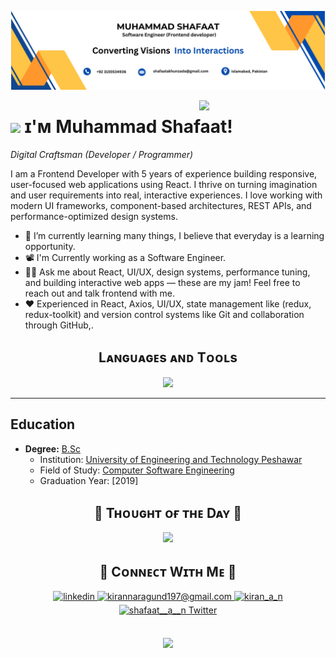 <!--Banner12388774567891586077805711-->
![Muhammad Shafaat Banner Image](./banner.png)

<!--Night Owl image-->
<div>
  <img align="right" width="40%" src="https://owlbertsio-resized.s3.amazonaws.com/Popper.psd.full.png">
</div>


<!--Header Name-->
# <img src="https://emojis.slackmojis.com/emojis/images/1531849430/4246/blob-sunglasses.gif?1531849430" width="30"/> ɪ'ᴍ Muhammad Shafaat! 
*Digital Craftsman (Developer / Programmer)*
<br /> 

<!--Start Intro-->               
<p align="left">I am a Frontend Developer with 5 years of experience building responsive, user-focused web applications using React. I thrive on turning imagination and user requirements into real, interactive experiences. I love working with modern UI frameworks, component-based architectures, REST APIs, and performance-optimized design systems.</p>


- 🌱 I’m currently learning many things, I believe that everyday is a learning opportunity.
- 📽 I'm Currently working as a Software Engineer.
- 🙋‍♂️ Ask me about React, UI/UX, design systems, performance tuning, and building interactive web apps — these are my jam! Feel free to reach out and talk frontend with me.
- ❤ Experienced in React, Axios, UI/UX, state management like (redux, redux-toolkit) and version control systems like Git and collaboration through GitHub,.

<!--Languages and Tools Section-->       
<h2 align="center">Lᴀɴɢᴜᴀɢᴇs ᴀɴᴅ Tᴏᴏʟs</h2> 
<p align="center">
<img width="500px"  src="https://skillicons.dev/icons?i=js,react,redux,c,cpp,mysql,tailwindcss,nodejs,mongo,git,vscode,aws,postman,html,css,windows&perline=10"  />
</p>
<!-- <br /> -->


---

## Education

- **Degree:** [B.Sc](https://www.university-website.com)
  - Institution: [University of Engineering and Technology Peshawar](https://www.uetpeshawar.edu.pk/)
  - Field of Study: [Computer Software Engineering](https://www.university-website.com/department)
  - Graduation Year: [2019]

<!--Dynamic Quote card updated everyday at 12 PM--> 
<h2 align="center">🌟 Tʜᴏᴜɢʜᴛ ᴏғ ᴛʜᴇ Dᴀʏ 🌟</h2>
<!--STARTS_HERE_QUOTE_CARD-->
<p align="center">
    <img src="https://readme-daily-quotes.vercel.app/api?author=Robin%20Sharma&quote=The%20smallest%20of%20actions%20is%20always%20better%20than%20the%20noblest%20of%20intentions.&theme=dark&bg_color=011627&author_color=ffeb95">
</p>

<!--Contact Section--> 

<h2 align="center">🤝 Cᴏɴɴᴇᴄᴛ Wɪᴛʜ Mᴇ 🤝 </h2>
<div align="center">
 <a href="https://www.linkedin.com/in/muhammad-shafaat96/" target="_blank">
<img src=https://img.shields.io/badge/linkedin-%231E77B5.svg?&style=for-the-badge&logo=linkedin&logoColor=white alt=linkedin style="margin-bottom: 5px;" />
</a>
  
<a href="mailto:shafaatakhunzada@gmail.com" target="_blank">
<img src="https://img.shields.io/badge/Gmail-D14836?style=for-the-badge&logo=gmail&logoColor=white" alt=kirannaragund197@gmail.com mail style="margin-bottom: 5px;" />
</a>

<a href="" target="_blank">
<img src=https://img.shields.io/badge/Instagram-E4405F?style=for-the-badge&logo=instagram&logoColor=white alt=kiran_a_n Instagram style="margin-bottom: 5px;" />
</a>

<a href="http://x.com/ShafaatAkhunza1" target="_blank">
<img src="https://img.shields.io/badge/Twitter-1DA1F2?style=for-the-badge&logo=twitter&logoColor=white" alt="shafaat__a__n Twitter" style="margin-bottom: 5px;" />
</a>
</div>
<br/>

<!--Footer--> 
<p align="center">
  <img src="https://capsule-render.vercel.app/api?type=waving&color=gradient&height=65&section=footer"/>
</p>
